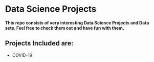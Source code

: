 # Data Science Projects

#### This repo consists of very interesting Data Science Projects and Data sets. Feel free to check them out and have fun with them.

## Projects Included are:

- COVID-19
